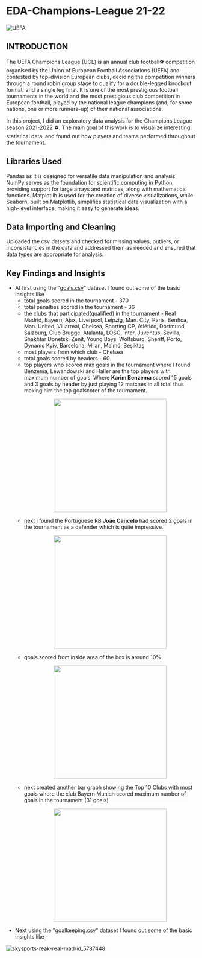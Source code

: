 # EDA-Champions-League 21-22
![UEFA](https://github.com/BRUTALXBONG/EDA-Champions-League-21-22/assets/125906962/8adb48dd-8a90-41cd-889c-0ba915ab6bd3)
## INTRODUCTION
The UEFA Champions League (UCL) is an annual club football⚽️ competition organised by the Union of European Football Associations (UEFA) and contested by top-division European clubs, deciding the competition winners through a round robin group stage to qualify for a double-legged knockout format, and a single leg final. It is one of the most prestigious football tournaments in the world and the most prestigious club competition in European football, played by the national league champions (and, for some nations, one or more runners-up) of their national associations.

In this project, I did an exploratory data analysis for the Champions League season 2021-2022 ⚽️. The main goal of this work is to visualize interesting statistical data, and found out how players and teams performed throughout the tournament.

## Libraries Used
Pandas as it is designed for versatile data manipulation and analysis.
NumPy serves as the foundation for scientific computing in Python, providing support for large arrays and matrices, along with mathematical functions. 
Matplotlib is used for the creation of diverse visualizations, while Seaborn, built on Matplotlib, simplifies statistical data visualization with a high-level interface, making it easy to generate ideas.
## Data Importing and Cleaning
Uploaded the csv datsets and checked for missing values, outliers, or inconsistencies in the data and addressed them as needed and ensured that data types are appropriate for analysis.
## Key Findings and Insights
* At first using the "[goals.csv](https://github.com/BRUTALXBONG/EDA-Champions-League-21-22/blob/main/goals.csv)" dataset I found out some of the  basic insights like
    - total goals scored in the tournament - 370
    - total penalties scored in the tournament - 36
    - the clubs that participated(qualified) in the tournament - Real Madrid, Bayern, Ajax, Liverpool, Leipzig,
       Man. City, Paris, Benfica, Man. United, Villarreal,
       Chelsea, Sporting CP, Atlético, Dortmund, Salzburg,
       Club Brugge, Atalanta, LOSC, Inter, Juventus, Sevilla,
       Shakhtar Donetsk, Zenit, Young Boys, Wolfsburg, Sheriff,
       Porto, Dynamo Kyiv, Barcelona, Milan, Malmö, Beşiktaş
    -  most players from which club - Chelsea
    -  total goals scored  by headers - 60
    -  top players who scored max goals in the tournament where I found Benzema, Lewandowski and Haller are the top players with maximum number of goals. Where __Karim Benzema__ scored          15 goals and 3 goals by header by just playing 12 matches in all total thus making him the top goalscorer of the tournament. <p align="center">
  <img src="https://github.com/BRUTALXBONG/EDA-Champions-League-21-22/assets/125906962/bfd8808a-1e2d-4013-bd5b-b432a040e86f"
 width="300">
    - next i found the Portuguese RB __João Cancelo__ had scored 2 goals in the tournament as a defender which is quite impressive. <p align="center">
  <img src="https://github.com/BRUTALXBONG/EDA-Champions-League-21-22/assets/125906962/1e78c80d-87d9-488f-ac5e-f91036d3c45b.FPGg_ifXIAs4xRp.jpg"
 width="300">
    - goals scored from inside area of the box is around 10% <p align="center">
  <img src="https://github.com/BRUTALXBONG/EDA-Champions-League-21-22/assets/125906962/d08fb9ca-aee0-4d29-90b1-1f11e405aeb1"
 width="300">
    - next created another bar graph showing the Top 10 Clubs with most goals where the club Bayern Munich scored maximum number of goals in the tournament (31 goals) <p align="center">
  <img src="https://github.com/BRUTALXBONG/EDA-Champions-League-21-22/assets/125906962/b27c5636-9e55-48e1-93f9-f8bd95a86e90"
 width="300">
* Next using the "[goalkeeping.csv](https://github.com/BRUTALXBONG/EDA-Champions-League-21-22/blob/main/goalkeeping.csv)" dataset I found out some of the  basic insights like
      - 
 
      

    

 

  






![skysports-reak-real-madrid_5787448](https://github.com/BRUTALXBONG/EDA-Champions-League-21-22/assets/125906962/ce393b67-5628-4b62-8064-b6b4cdc556c1)
